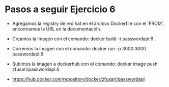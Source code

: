 # Pasos a seguir Ejercicio 6

- Agregamos la registry de red hat en el archivo Dockerfile con el 'FROM', encontramos la URL en la documentación.

- Creamos la imagen con el comando: docker build -t passwordapi:6 .

- Corremos la imagen con el comando: docker run -p 3000:3000 passwordapi:6

- Subimos la imagen a dockerhub con el comando: docker image push zfusari/passwordapi:6

- https://hub.docker.com/repository/docker/zfusari/passwordapi
